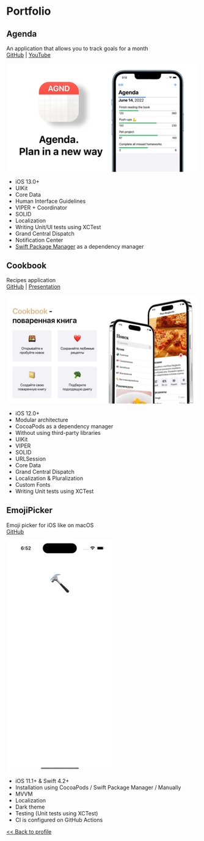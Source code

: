 # Portfolio

## Agenda

An application that allows you to track goals for a month<br>
[GitHub](https://github.com/htmlprogrammist/Agenda) | [YouTube](https://youtu.be/Pw6n4QYfHaQ)

![Agenda Promo](Agenda.jpeg)

- iOS 13.0+
- UIKit
- Core Data
- Human Interface Guidelines
- VIPER + Coordinator
- SOLID
- Localization
- Writing Unit/UI tests using XCTest
- Grand Central Dispatch
- Notification Center
- [Swift Package Manager](https://www.swift.org/package-manager/) as a dependency manager

## Cookbook

Recipes application<br>
[GitHub](https://github.com/iCookbook) | [Presentation](https://drive.google.com/file/d/1vXaAaW-q5Q1CIdaIX6W5RSu7f6Z_FQ6y/view?usp=sharing)

![Cookbook Promo](Cookbook.jpeg)

- iOS 12.0+
- Modular architecture
- CocoaPods as a dependency manager
- Without using third-party libraries
- UIKit
- VIPER
- SOLID
- URLSession
- Core Data
- Grand Central Dispatch
- Localization & Pluralization
- Custom Fonts
- Writing Unit tests using XCTest

## EmojiPicker

Emoji picker for iOS like on macOS<br>
[GitHub](https://github.com/htmlprogrammist/EmojiPicker)

<img src="EmojiPicker.gif" width="280" alt="EmojiPicker Promo">

- iOS 11.1+ & Swift 4.2+
- Installation using CocoaPods / Swift Package Manager / Manually
- MVVM
- Localization
- Dark theme
- Testing (Unit tests using XCTest)
- CI is configured on GitHub Actions

[<< Back to profile](https://github.com/htmlprogrammist)
